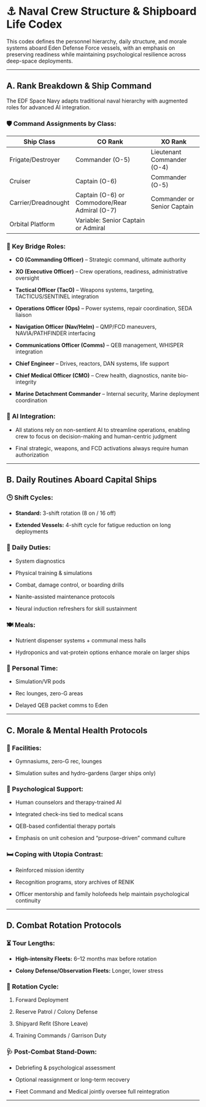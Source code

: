 # **⚓ Naval Crew Structure & Shipboard Life Codex**

This codex defines the personnel hierarchy, daily structure, and morale systems aboard Eden Defense Force vessels, with an emphasis on preserving readiness while maintaining psychological resilience across deep-space deployments.

---

## **A. Rank Breakdown & Ship Command**

The EDF Space Navy adapts traditional naval hierarchy with augmented roles for advanced AI integration.

### **🛡️ Command Assignments by Class:**

| Ship Class | CO Rank | XO Rank |
| ----- | ----- | ----- |
| Frigate/Destroyer | Commander (O-5) | Lieutenant Commander (O-4) |
| Cruiser | Captain (O-6) | Commander (O-5) |
| Carrier/Dreadnought | Captain (O-6) or Commodore/Rear Admiral (O-7) | Commander or Senior Captain |
| Orbital Platform | Variable: Senior Captain or Admiral |  |

### **🔧 Key Bridge Roles:**

* **CO (Commanding Officer)** – Strategic command, ultimate authority

* **XO (Executive Officer)** – Crew operations, readiness, administrative oversight

* **Tactical Officer (TacO)** – Weapons systems, targeting, TACTICUS/SENTINEL integration

* **Operations Officer (Ops)** – Power systems, repair coordination, SEDA liaison

* **Navigation Officer (Nav/Helm)** – QMP/FCD maneuvers, NAVIA/PATHFINDER interfacing

* **Communications Officer (Comms)** – QEB management, WHISPER integration

* **Chief Engineer** – Drives, reactors, DAN systems, life support

* **Chief Medical Officer (CMO)** – Crew health, diagnostics, nanite bio-integrity

* **Marine Detachment Commander** – Internal security, Marine deployment coordination

### **🤖 AI Integration:**

* All stations rely on non-sentient AI to streamline operations, enabling crew to focus on decision-making and human-centric judgment

* Final strategic, weapons, and FCD activations always require human authorization

---

## **B. Daily Routines Aboard Capital Ships**

### **🕒 Shift Cycles:**

* **Standard:** 3-shift rotation (8 on / 16 off)

* **Extended Vessels:** 4-shift cycle for fatigue reduction on long deployments

### **🔄 Daily Duties:**

* System diagnostics

* Physical training & simulations

* Combat, damage control, or boarding drills

* Nanite-assisted maintenance protocols

* Neural induction refreshers for skill sustainment

### **🍽️ Meals:**

* Nutrient dispenser systems \+ communal mess halls

* Hydroponics and vat-protein options enhance morale on larger ships

### **🧘 Personal Time:**

* Simulation/VR pods

* Rec lounges, zero-G areas

* Delayed QEB packet comms to Eden

---

## **C. Morale & Mental Health Protocols**

### **🌱 Facilities:**

* Gymnasiums, zero-G rec, lounges

* Simulation suites and hydro-gardens (larger ships only)

### **🧠 Psychological Support:**

* Human counselors and therapy-trained AI

* Integrated check-ins tied to medical scans

* QEB-based confidential therapy portals

* Emphasis on unit cohesion and “purpose-driven” command culture

### **🛏️ Coping with Utopia Contrast:**

* Reinforced mission identity

* Recognition programs, story archives of RENIK

* Officer mentorship and family holofeeds help maintain psychological continuity

---

## **D. Combat Rotation Protocols**

### **⏳ Tour Lengths:**

* **High-intensity Fleets:** 6–12 months max before rotation

* **Colony Defense/Observation Fleets:** Longer, lower stress

### **🔁 Rotation Cycle:**

1. Forward Deployment

2. Reserve Patrol / Colony Defense

3. Shipyard Refit (Shore Leave)

4. Training Commands / Garrison Duty

### **🩺 Post-Combat Stand-Down:**

* Debriefing & psychological assessment

* Optional reassignment or long-term recovery

* Fleet Command and Medical jointly oversee full reintegration

---

